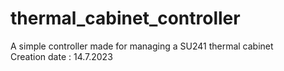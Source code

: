 # thermal_cabinet_controller
A simple controller made for managing a SU241 thermal cabinet  
Creation date : 14.7.2023
